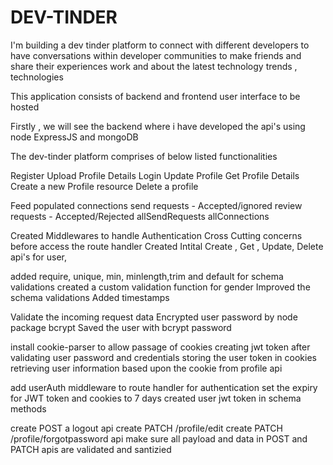 # DEV-TINDER

I'm building a dev tinder platform to connect with different developers to have
conversations within developer communities to make friends and share their experiences work and about the latest technology trends , technologies

This application consists of backend and frontend user interface to be hosted

Firstly , we will see the backend where i have developed the api's using node ExpressJS and mongoDB

The dev-tinder platform comprises of below listed functionalities

<!--   INITIAL LOGIN   -->

Register
Upload Profile Details
Login
Update Profile
Get Profile Details
Create a new Profile resource
Delete a profile

<!-- AFTER LOGIN APIS -->

Feed populated connections
send requests - Accepted/ignored
review requests - Accepted/Rejected
allSendRequests
allConnections

<!--  ADDED MIDDLEWARE AND CREATED ROUTES  -->

Created Middlewares to handle Authentication
Cross Cutting concerns before access the route handler
Created Intital Create , Get , Update, Delete api's for user,

<!-- Explored Schema Types options   -->

added require, unique, min, minlength,trim and default for schema validations
created a custom validation function for gender
Improved the schema validations
Added timestamps

<!-- Validate Data -->

Validate the incoming request data
Encrypted user password by node package bcrypt
Saved the user with bcrypt password

<!-- Authentication using JWT token  -->

install cookie-parser to allow passage of cookies
creating jwt token after validating user password and credentials
storing the user token in cookies
retrieving user information based upon the cookie from profile api

<!--  User Authentication  -->

add userAuth middleware to route handler for authentication
set the expiry for JWT token and cookies to 7 days
created user jwt token in schema methods

<!-- Creating Profile APIs -->

create POST a logout api
create PATCH /profile/edit
create PATCH /profile/forgotpassword api
make sure all payload and data in POST and PATCH apis are validated and santizied 
